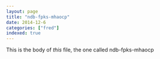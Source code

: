 ```yaml
---
layout: page
title: "ndb-fpks-mhaocp"
date: 2014-12-6
categories: ["fred"]
indexed: true
---
```

This is the body of _this_ file, the one called ndb-fpks-mhaocp
